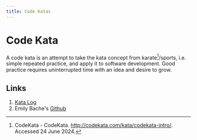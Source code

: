 ```yaml
---
title: Code Katas
---
```


# Code Kata

A code kata is an attempt to take the kata concept from karate[^1]/sports,
i.e. simple repeated practice, and apply it to software development.
Good practice requires uninterrupted time with an idea and desire to grow.

## Links

1. [Kata Log](https://kata-log.rocks/)
2. Emily Bache's [Github](https://github.com/emilybache)

[^1]: CodeKata - CodeKata.
<http://codekata.com/kata/codekata-intro/>.
Accessed 24 June 2024.
